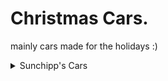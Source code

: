 # Christmas Cars.
mainly cars made for the holidays :)

<details>
  
  <summary>Sunchipp's Cars</summary>
  
  * Christmas F1
  * Jen's Speeder (Christmas Livery)
  * Christmas Rat Rod
  * Blixem
  * Sugar Rush
</details>
